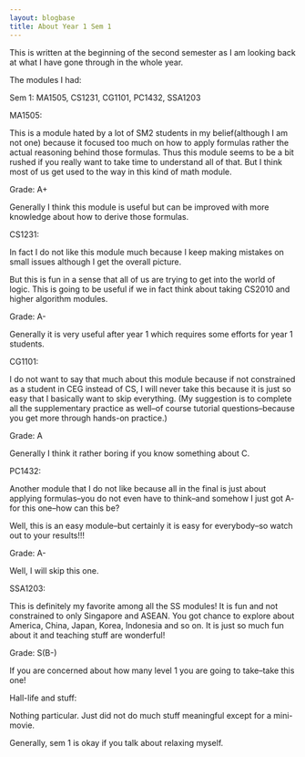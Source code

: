 ```yaml
---
layout: blogbase
title: About Year 1 Sem 1
---
```

This is written at the beginning of the second semester as I am looking back at what I have gone through in the whole year.

The modules I had:

Sem 1: MA1505, CS1231, CG1101, PC1432, SSA1203

MA1505:

This is a module hated by a lot of SM2 students in my belief(although I am not one) because it focused too much on how to apply formulas rather the actual reasoning behind those formulas. Thus this module seems to be a bit rushed if you really want to take time to understand all of that. But I think most of us get used to the way in this kind of math module.

Grade: A+

Generally I think this module is useful but can be improved with more knowledge about how to derive those formulas.

 

CS1231:

In fact I do not like this module much because I keep making mistakes on small issues although I get the overall picture.

But this is fun in a sense that all of us are trying to get into the world of logic. This is going to be useful if we in fact think about taking CS2010 and higher algorithm modules.

Grade: A-

Generally it is very useful after year 1 which requires some efforts for year 1 students.

 

CG1101:

I do not want to say that much about this module because if not constrained as a student in CEG instead of CS, I will never take this because it is just so easy that I basically want to skip everything. (My suggestion is to complete all the supplementary practice as well–of course tutorial questions–because you get more through hands-on practice.)

Grade: A

Generally I think it rather boring if you know something about C.

 

PC1432:

Another module that I do not like because all in the final is just about applying formulas–you do not even have to think–and somehow I just got A- for this one–how can this be?

Well, this is an easy module–but certainly it is easy for everybody–so watch out to your results!!!

Grade: A-

Well, I will skip this one.

 

SSA1203:

This is definitely my favorite among all the SS modules! It is fun and not constrained to only Singapore and ASEAN. You got chance to explore about America, China, Japan, Korea,   Indonesia and so on. It is just so much fun about it and teaching stuff are wonderful!

Grade: S(B-)

If you are concerned about how many level 1 you are going to take–take this one!

 

Hall-life and stuff:

Nothing particular. Just did not do much stuff meaningful except for a mini-movie.

 

Generally, sem 1 is okay if you talk about relaxing myself.
